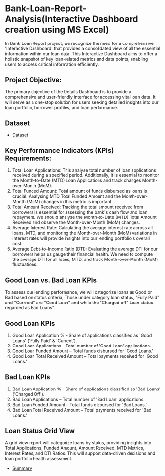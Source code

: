 # Bank-Loan-Report-Analysis(Interactive Dashboard creation using MS Excel)
In Bank Loan Report project, we recognize the need for a comprehensive 'Interactive Dashboard' that provides a consolidated view of all the essential information within our loan data. This Interactive Dashboard aims to offer a holistic snapshot of key loan-related metrics and data points, enabling users to access critical information efficiently.
## Project Objective:
The primary objective of the Details Dashboard is to provide a comprehensive and user-friendly interface for accessing vital loan data. It will serve as a one-stop solution for users seeking detailed insights into our loan portfolio, borrower profiles, and loan performance.
## Dataset 
- <a href="https://github.com/michealedos/PROJECT-1/blob/main/financial_loan.csv">Dataset</a>
## Key Performance Indicators (KPIs) Requirements:
1.	 Total Loan Applications: This analyse total number of loan applications received during a specified period. Additionally, it is essential to monitor the Month-to-Date (MTD) Loan Applications and track changes Month-over-Month (MoM).
2.	 Total Funded Amount: Total amount of funds disbursed as loans is crucial. Analysing MTD Total Funded Amount and the Month-over-Month (MoM) changes in this metric is important.
3.	 Total Amount Received: Tracking the total amount received from borrowers is essential for assessing the bank's cash flow and loan repayment. We should analyse the Month-to-Date (MTD) Total Amount Received and observe the Month-over-Month (MoM) changes.
4.	 Average Interest Rate: Calculating the average interest rate across all loans, MTD, and monitoring the Month-over-Month (MoM) variations in interest rates will provide insights into our lending portfolio's overall cost.
5.	 Average Debt-to-Income Ratio (DTI): Evaluating the average DTI for our borrowers helps us gauge their financial health. We need to compute the average DTI for all loans, MTD, and track Month-over-Month (MoM) fluctuations.

## Good Loan vs. Bad Loan KPIs
To assess our lending performance, we will categorize loans as Good or Bad based on status criteria, Those under category loan status, "Fully Paid" and "Currrent" are "Good Loan" and while the "Charged off" Loan status regarded as Bad Loans"|
## Good Loan KPIs
1. Good Loan Application % – Share of applications classified as 'Good Loans' ('Fully Paid' & 'Current').
2. Good Loan Applications – Total number of 'Good Loan' applications.
3. Good Loan Funded Amount – Total funds disbursed for 'Good Loans.'
4. Good Loan Total Received Amount – Total payments received for 'Good Loans.'
## Bad Loan KPIs
1. Bad Loan Application % – Share of applications classified as 'Bad Loans' ('Charged Off').
2. Bad Loan Applications – Total number of 'Bad Loan' applications.
3. Bad Loan Funded Amount – Total funds disbursed for 'Bad Loans.'
4. Bad Loan Total Received Amount – Total payments received for 'Bad Loans.'
   
## Loan Status Grid View
A grid view report will categorize loans by status, providing insights into Total Applications, Funded Amount, Amount Received, MTD Metrics, Interest Rates, and DTI Ratios. This will support data-driven decisions and loan portfolio health assessment.
- <a href="https://github.com/michealedos/PROJECT-1/blob/main/PROJECT-1.PNG">Summary</a>



